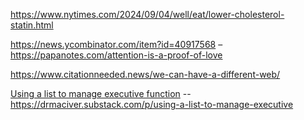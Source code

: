 
https://www.nytimes.com/2024/09/04/well/eat/lower-cholesterol-statin.html

https://news.ycombinator.com/item?id=40917568 – https://papanotes.com/attention-is-a-proof-of-love

https://www.citationneeded.news/we-can-have-a-different-web/

[Using a list to manage executive function](https://drmaciver.substack.com/p/using-a-list-to-manage-executive) -- https://drmaciver.substack.com/p/using-a-list-to-manage-executive


